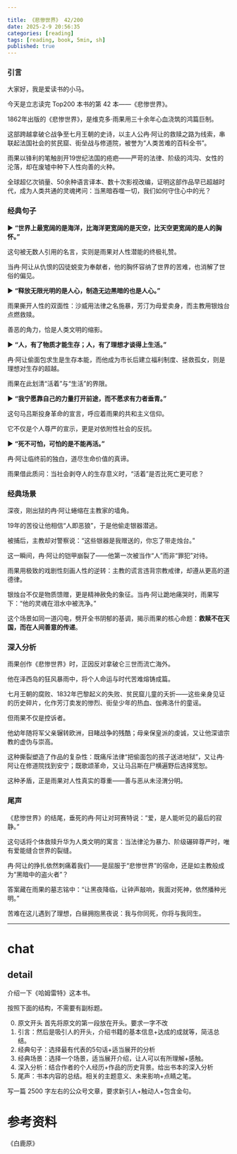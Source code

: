 ```yaml
---

title: 《悲惨世界》 42/200
date: 2025-2-9 20:56:35 
categories: [reading]
tags: [reading, book, 5min, sh]
published: true
---
```



### 引言  

大家好，我是爱读书的小马。

今天是立志读完 Top200 本书的第 42 本——《悲惨世界》。

1862年出版的《悲惨世界》，是维克多·雨果用三十余年心血浇筑的鸿篇巨制。

这部跨越拿破仑战争至七月王朝的史诗，以主人公冉·阿让的救赎之路为线索，串联起法国社会的贫民窟、街垒战与修道院，被誉为“人类苦难的百科全书”。

雨果以锋利的笔触剖开19世纪法国的疮疤——严苛的法律、阶级的鸿沟、女性的沦落，却在废墟中种下人性向善的火种。

全球超亿次销量、50余种语言译本、数十次影视改编，证明这部作品早已超越时代，成为人类共通的灵魂拷问：当黑暗吞噬一切，我们如何守住心中的光？

### 经典句子 

▶ **“世界上最宽阔的是海洋，比海洋更宽阔的是天空，比天空更宽阔的是人的胸怀。”**  

   这句被无数人引用的名言，实则是雨果对人性潜能的终极礼赞。
   
   当冉·阿让从仇恨的囚徒蜕变为奉献者，他的胸怀容纳了世界的苦难，也消解了世俗的偏见。  

▶ **“释放无限光明的是人心，制造无边黑暗的也是人心。”**  

   雨果撕开人性的双面性：沙威用法律之名施暴，芳汀为母爱卖身，而主教用银烛台点燃救赎。
   
   善恶的角力，恰是人类文明的缩影。  

▶ **“人，有了物质才能生存；人，有了理想才谈得上生活。”**  

   冉·阿让偷面包求生是生存本能，而他成为市长后建立福利制度、拯救孤女，则是理想对生存的超越。
   
   雨果在此划清“活着”与“生活”的界限。  

▶ **“我宁愿靠自己的力量打开前途，而不愿求有力者垂青。”**  

   这句马吕斯投身革命的宣言，呼应着雨果的共和主义信仰。
   
   它不仅是个人尊严的宣示，更是对依附性社会的反抗。  

▶ **“死不可怕，可怕的是不能再活。”**  

   冉·阿让临终前的独白，道尽生命价值的真谛。
   
   雨果借此质问：当社会剥夺人的生存意义时，“活着”是否比死亡更可悲？  

### 经典场景

深夜，刚出狱的冉·阿让蜷缩在主教家的墙角。

19年的苦役让他相信“人即恶狼”，于是他偷走银器潜逃。

被捕后，主教却对警察说：“这些银器是我赠送的，你忘了带走烛台。”

这一瞬间，冉·阿让的铠甲崩裂了——他第一次被当作“人”而非“罪犯”对待。  

雨果用极致的戏剧性刻画人性的逆转：主教的谎言违背宗教戒律，却遵从更高的道德律。

银烛台不仅是物质馈赠，更是精神赦免的象征。当冉·阿让跪地痛哭时，雨果写下：“他的灵魂在泪水中被洗净。”

这个场景如同一道闪电，劈开全书阴郁的基调，揭示雨果的核心命题：**救赎不在天国，而在人间善意的传递**。

### 深入分析

雨果创作《悲惨世界》时，正因反对拿破仑三世而流亡海外。

他在泽西岛的狂风暴雨中，将个人命运与时代苦难熔铸成篇。

七月王朝的腐败、1832年巴黎起义的失败、贫民窟儿童的夭折——这些亲身见证的历史碎片，化作芳汀卖发的惨烈、街垒少年的热血、伽弗洛什的童谣。  

但雨果不仅是控诉者。

他幼年随将军父亲辗转欧洲，目睹战争的残酷；母亲保皇派的虔诚，又让他深谙宗教的虚伪与崇高。

这种撕裂塑造了作品的复杂性：既痛斥法律“把偷面包的孩子送进地狱”，又让冉·阿让在修道院找到安宁；既歌颂革命，又让马吕斯在尸横遍野后选择宽恕。

这种矛盾，正是雨果对人性真实的尊重——善与恶从未泾渭分明。

### 尾声

《悲惨世界》的结尾，垂死的冉·阿让对珂赛特说：“爱，是人能听见的最后的寂静。”

这句话将个体救赎升华为人类文明的寓言：当法律沦为暴力、阶级碾碎尊严时，唯有爱能缝合世界的裂缝。  

冉·阿让的挣扎依然刺痛着我们——是屈服于“悲惨世界”的宿命，还是如主教般成为“黑暗中的盗火者”？

答案藏在雨果的墓志铭中：“让黑夜降临，让钟声敲响，我面对死神，依然播种光明。”  

苦难在这儿遇到了理想，白昼拥抱黑夜说：我与你同死，你将与我同生。





------------------------------------------------------------------------

# chat

## detail

介绍一下《哈姆雷特》这本书。

按照下面的结构，不需要有副标题。

0. 原文开头 首先将原文的第一段放在开头。要求一字不改
1. 引言：然后是吸引人的开头，介绍书籍的基本信息+达成的成就等，简洁总结。
2. 经典句子：选择最有代表的5句话+适当展开的分析
3. 经典场景：选择一个场景，适当展开介绍，让人可以有所理解+感触。
4. 深入分析：结合作者的个人经历+作品的历史背景。给出书本的深入分析
5. 尾声：书本内容的总结。相关的主题意义、未来影响+点睛之笔。

写一篇 2500 字左右的公众号文章，要求新引人+触动人+包含金句。


# 参考资料

 《白鹿原》


